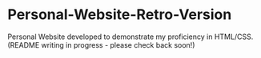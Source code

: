 # Personal-Website-Retro-Version
Personal Website developed to demonstrate my proficiency in HTML/CSS.
(README writing in progress - please check back soon!)
